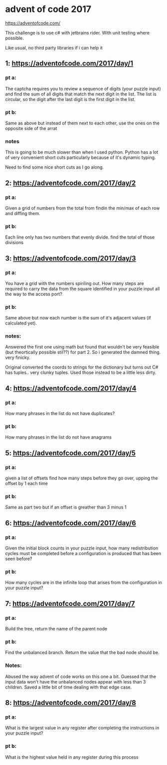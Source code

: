 # advent of code 2017

https://adventofcode.com/

This challenge is to use c# with jetbrains rider. With unit testing where possible.

Like usual, no third party libraries if i can help it

## 1: https://adventofcode.com/2017/day/1

### pt a:

The captcha requires you to review a sequence of digits (your puzzle input) and find the sum of all digits that match the next digit in the list. The list is circular, so the digit after the last digit is the first digit in the list.

### pt b:

Same as above but instead of them next to each other, use the ones on the opposite side of the arrat

### notes
This is going to be much slower than when I used python. Python has a lot of very convenient short cuts particularly because of it's dynamic typing. 

Need to find some nice short cuts as I go along. 


## 2: https://adventofcode.com/2017/day/2

### pt a:

Given a grid of numbers from the total from findin the min/max of each row and diffing them.

### pt b:

Each line only has two numbers that evenly divide. find the total of those divisions

## 3: https://adventofcode.com/2017/day/3

### pt a:

You have a grid with the numbers spiriling out. How many steps are required to carry the data from the square identified in your puzzle input all the way to the access port?

### pt b:

Same above but now each number is the sum of it's adjacent values (if calculated yet).

### notes:
Answered the first one using math but found that wouldn't be very feasible (but theortically possible stil??) for part 2. So i generated the damned thing. very finicky.

Original converted the coords to strings for the dictionary but turns out C# has tuples.. very clunky tuples. Used those instead to be a little less dirty.

## 4: https://adventofcode.com/2017/day/4

### pt a:

How many phrases in the list do not have duplicates?

### pt b:

How many phrases in the list do not have anagrams

## 5: https://adventofcode.com/2017/day/5

### pt a:

given a list of offsets find how many steps before they go over, upping the offset by 1 each time

### pt b:

Same as part two but if an offset is greather than 3 minus 1 

## 6: https://adventofcode.com/2017/day/6

### pt a:

Given the initial block counts in your puzzle input, how many redistribution cycles must be completed before a configuration is produced that has been seen before?

### pt b:

How many cycles are in the infinite loop that arises from the configuration in your puzzle input?


## 7: https://adventofcode.com/2017/day/7

### pt a:

Build the tree, return the name of the parent node

### pt b:

Find the unbalanced branch. Return the value that the bad node should be.

### Notes:

Abused the way advent of code works on this one a bit. Guessed that the input data won't have the unbalanced nodes appear with less than 3 children. Saved a little bit of time dealing with that edge case.

## 8: https://adventofcode.com/2017/day/8

### pt a:

What is the largest value in any register after completing the instructions in your puzzle input?

### pt b:

What is the highest value held in any register during this process